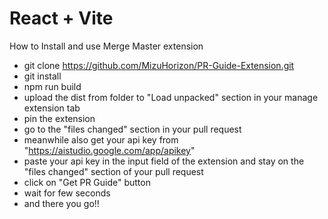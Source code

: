 # React + Vite

How to Install and use Merge Master extension

- git clone https://github.com/MizuHorizon/PR-Guide-Extension.git
- git install
- npm run build
- upload the dist from folder to "Load unpacked" section in your manage extension tab
- pin the extension 
- go to the "files changed" section in your pull request
- meanwhile also get your api key from "https://aistudio.google.com/app/apikey"
- paste your api key in the input field of the extension and stay on the "files changed" section of your pull request
- click on "Get PR Guide" button
- wait for few seconds
- and there you go!! 
